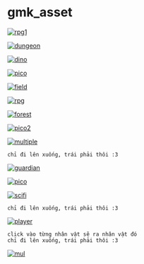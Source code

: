 # gmk_asset
[![rpg1](../khongphaicainay/rpg/rpg1.png)](https://bakudas.itch.io/generic-rpg-pack)  

[![dungeon](../khongphaicainay/rpg/dungeon.png)](https://0x72.itch.io/dungeontileset-ii)  

[![dino](../khongphaicainay/rpg/dino.png)](https://arks.itch.io/dino-characters)  

[![pico](../khongphaicainay/rpg/pico.png)](https://cluly.itch.io/pico-rpg-forest-tileset)  

[![field](../khongphaicainay/rpg/field.png)](https://guttykreum.itch.io/field-of-green)  
 
 [![rpg](../khongphaicainay/rpg/rpg2.png)](https://arktentrion.itch.io/pixel-rpg-asset-pack)  
 
 [![forest](../khongphaicainay/rpg/forest.png)](https://elthen.itch.io/2d-pixel-art-forest-tileset)  
 
 [![pico2](../khongphaicainay/rpg/pico2.png)](https://stonetrench.itch.io/another-pico-8-tileset)  
 
 [![multiple](../khongphaicainay/rpg/mul.png)](https://delsin53.itch.io/pixel-tileset)  
 
 ```
 chỉ đi lên xuống, trái phải thôi :3
 ```  
 [![guardian](../khongphaicainay/rpg/guardian.png)](http://blogoscoped.com/files/last-guardian-sprites.zip)  

[![pico](../khongphaicainay/rpg/pico3.png)](https://cluly.itch.io/pico-rpg-forest-tileset)  

[![scifi](../khongphaicainay/rpg/scifi.png)](https://rottingpixels.itch.io/sci-fi-tileset)  


```
chỉ đi lên xuống, trái phải thôi :3
```  
[![player](../khongphaicainay/topdown/player.png)](https://aztrakatze.itch.io/top-down-character-pack-4-directions)  

```
click vào từng nhân vật sẽ ra nhân vật đó
chỉ đi lên xuống, trái phải thôi :3
```  
[![mul](../khongphaicainay/topdown/mul.png)](http://untamed.wild-refuge.net/rmxpresources.php?characters)  
